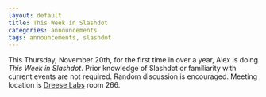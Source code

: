 ```yaml
---
layout: default
title: This Week in Slashdot
categories: announcements
tags: announcements, slashdot
---
```

This Thursday, November 20th, for the first time in over a year, Alex is doing
*This Week in Slashdot*. Prior knowledge of Slashdot or familiarity with current
events are not required. Random discussion is encouraged. Meeting location is
[Dreese Labs](http://www.osu.edu/map/building.php?building=279) room 266.
